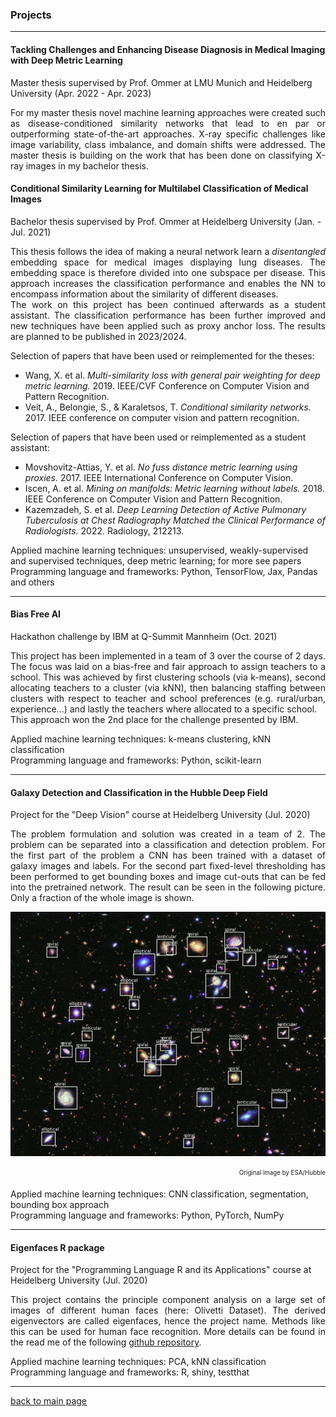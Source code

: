 ### Projects
***
#### Tackling Challenges and Enhancing Disease Diagnosis in Medical Imaging with Deep Metric Learning
Master thesis supervised by Prof. Ommer at LMU Munich and Heidelberg University (Apr. 2022 - Apr. 2023)

<p style='text-align: justify;'>
For my master thesis novel machine learning approaches were created such as disease-conditioned similarity networks that lead to en par or outperforming state-of-the-art approaches. X-ray specific challenges like image variability, class imbalance, and domain shifts were addressed. The master thesis is building on the work that has been done on classifying X-ray images in my bachelor thesis.
</p>

#### Conditional Similarity Learning for Multilabel Classification of Medical Images
Bachelor thesis supervised by Prof. Ommer at Heidelberg University (Jan. - Jul. 2021)

<p style='text-align: justify;'>
This thesis follows the idea of making a neural network learn a <i>disentangled</i> embedding space for medical images 
displaying lung diseases. The embedding space is therefore divided into one subspace per disease. This approach increases
the classification performance and enables the NN to encompass information about the similarity of different diseases. <br>
The work on this project has been continued afterwards as a student assistant. The classification performance has been
further improved and new techniques have been applied such as proxy anchor loss. The results are planned to be 
published in 2023/2024.
</p>

Selection of papers that have been used or reimplemented for the theses:
* Wang, X. et al. *Multi-similarity loss with general pair weighting for deep metric learning.* 2019.
IEEE/CVF Conference on Computer Vision and Pattern Recognition.
* Veit, A., Belongie, S., & Karaletsos, T. *Conditional similarity networks.* 2017.
IEEE conference on computer vision and pattern recognition.

Selection of papers that have been used or reimplemented as a student assistant:
* Movshovitz-Attias, Y. et al. *No fuss distance metric learning using proxies.* 2017.
IEEE International Conference on Computer Vision.
* Iscen, A. et al. *Mining on manifolds: Metric learning without labels.* 2018.
IEEE Conference on Computer Vision and Pattern Recognition.
* Kazemzadeh, S. et al. *Deep Learning Detection of Active Pulmonary Tuberculosis at Chest Radiography Matched the Clinical Performance of Radiologists.* 2022.
 Radiology, 212213.

Applied machine learning techniques: unsupervised, weakly-supervised and supervised techniques, deep metric learning; for more see papers \
Programming language and frameworks: Python, TensorFlow, Jax, Pandas and others

---

#### Bias Free AI
Hackathon challenge by IBM at Q-Summit Mannheim (Oct. 2021)

<p style='text-align: justify;'>
This project has been implemented in a team of 3 over the course of 2 days. The focus was laid on a bias-free and fair
approach to assign teachers to a school. This was achieved by first clustering schools (via k-means), second allocating
teachers to a cluster (via kNN), then balancing staffing between clusters with respect to teacher and school preferences
(e.g. rural/urban, experience...) and lastly the teachers where allocated to a specific school. <br>
This approach won the 2nd place for the challenge presented by IBM.
</p>

Applied machine learning techniques: k-means clustering, kNN classification \
Programming language and frameworks: Python, scikit-learn

---

#### Galaxy Detection and Classification in the Hubble Deep Field
Project for the "Deep Vision" course at Heidelberg University (Jul. 2020)

<p style='text-align: justify;'>
The problem formulation and solution was created in a team of 2. The problem can be separated into a classification and
detection problem. For the first part of the problem a CNN has been trained with a dataset of galaxy images and labels.
For the second part fixed-level thresholding has been performed to get bounding boxes and image cut-outs that can be fed
into the pretrained network. The result can be seen in the following picture. Only a fraction of the whole image is shown.
</p>

![Hubble deep field classfication, original image by ESA/Hubble](./files/hubble_deep_field_classified_cutout.png)
<p style='text-align: right;'><sub><sup>Original image by ESA/Hubble</sup></sub></p>

Applied machine learning techniques: CNN classification, segmentation, bounding box approach \
Programming language and frameworks: Python, PyTorch, NumPy

---

#### Eigenfaces R package
Project for the "Programming Language R and its Applications" course at Heidelberg University (Jul. 2020)

<p style='text-align: justify;'>
This project contains the principle component analysis on a large set of images of different human faces (here: Olivetti Dataset).
The derived eigenvectors are called eigenfaces, hence the project name. Methods like this can be used for human face recognition.
More details can be found in the read me of the following
<a href="https://github.com/Osburg/eigenfaces" ><span class="uk-icon link-text" uk-icon="icon: github-alt; ratio: 1"></span><span class="link-text"> github repository</span></a>.
</p>

Applied machine learning techniques: PCA, kNN classification \
Programming language and frameworks: R, shiny, testthat

---

<a href="https://mafi2.github.io/" ><span class="uk-icon link-text" uk-icon="icon: chevron-left; ratio: 1"></span><span class="link-text">back to main page</span></a>